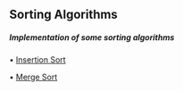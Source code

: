 ## Sorting Algorithms


##### Implementation of some sorting algorithms 


•	[Insertion Sort](https://github.com/tridibsamanta/Data-Structures-and-Algorithms/blob/master/Sorts/InsertionSort.cpp)


•	[Merge Sort](https://github.com/tridibsamanta/Data-Structures-and-Algorithms/blob/master/Sorts/MergeSort.cpp)
